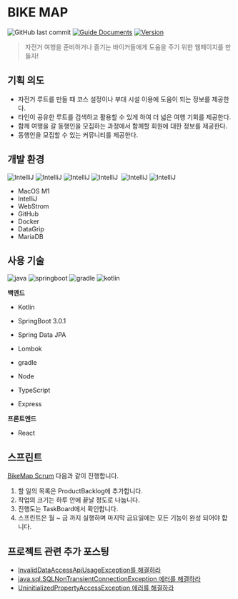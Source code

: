 # BIKE MAP
![GitHub last commit][GitHub-last-commit]
[![Guide Documents](https://img.shields.io/badge/wiki-documentation-forestgreen)](https://github.com/jihwooon/BikeMap/wiki)
[![Version](https://img.shields.io/badge/version-2022.12.26-red.svg)](./CHANGELOG)

> 자전거 여행을 준비하거나 즐기는 바이커들에게
도움을 주기 위한 웹페이지를 만들자!

## 기획 의도
* 자전거 루트를 만들 때 코스 설정이나 부대 시설 이용에 도움이 되는 정보를 제공한다.
* 타인이 공유한 루트를 검색하고 활용할 수 있게 하여 더 넓은 여행 기회를 제공한다.
* 함께 여행을 갈 동행인을 모집하는 과정에서 함께할 회원에 대한 정보를 제공한다.
* 동행인을 모집할 수 있는 커뮤니티를 제공한다.

## 개발 환경

![IntelliJ](https://img.shields.io/badge/macOS-M1-black?style=flat&logo=macos)&nbsp;![IntelliJ](https://img.shields.io/badge/intellJ-ffa4c4?style=flat&logo=IntelliJIDEA)&nbsp;![IntelliJ](https://img.shields.io/badge/github-606060?style=fat&logo=github)&nbsp;![IntelliJ](https://img.shields.io/badge/Docker-ADD8E6?style=flat&logo=docker)&nbsp;
![IntelliJ](https://img.shields.io/badge/MariaDB-green?style=flast&logo=mariadb)&nbsp;![IntelliJ](https://img.shields.io/badge/DataGrip-blue?style=flast&logo=DataGrip&logoColor=while)
- MacOS M1
- IntelliJ
- WebStrom
- GitHub
- Docker
- DataGrip
- MariaDB

## 사용 기술

![java](https://img.shields.io/badge/Java-11-DEB887?style=flat)&nbsp;![springboot](https://img.shields.io/badge/SpringBoot-3.0.1-3CB371?style=flat&logo=springboot)&nbsp;![gradle](https://img.shields.io/badge/Gradle-7.5.1-skyblue?style=flat&logo=gradle)
![kotlin](https://img.shields.io/badge/Kotlin-1.7.22-7f52ff?style=flat&logo=kotlin)

**백엔드**
- Kotlin
- SpringBoot 3.0.1
- Spring Data JPA
- Lombok
- gradle

- Node
- TypeScript
- Express

**프론트엔드**
- React

## 스프린트
[BikeMap Scrum](https://github.com/users/jihwooon/projects/8) 다음과 같이 진행합니다. 

1. 할 일의 목록은 ProductBacklog에 추가합니다.
2. 작업의 크기는 하루 안에 끝날 정도로 나눕니다.
3. 진행도는 TaskBoard에서 확인합니다.
4. 스프린트은 월 ~ 금 까지 실행하며 마지막 금요일에는 모든 기능이 완성 되어야 합니다.  


## 프로젝트 관련 추가 포스팅
- [InvalidDataAccessApiUsageException를 해결하라](https://github.com/jihwooon/BikeMap/pull/54)  
- [java.sql.SQLNonTransientConnectionException 에러를 해결하라](https://github.com/jihwooon/BikeMap/pull/33)  
- [UninitializedPropertyAccessException 에러를 해결하라](https://github.com/jihwooon/BikeMap/pull/29)


[GitHub-last-commit]: https://img.shields.io/github/last-commit/jihwooon/BikeMap?style=flat-square
[GitHub-pull-request]: https://img.shields.io/github/issues-pr/jihwooon/BikeMap?color=ff69b4

